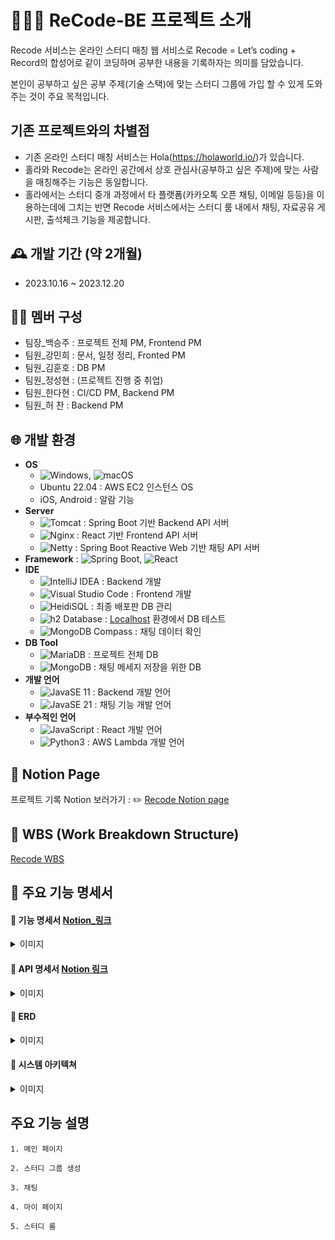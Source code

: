 # 👨🏻‍🏫 ReCode-BE 프로젝트 소개 
Recode 서비스는 온라인 스터디 매칭 웹 서비스로 Recode = Let’s coding + Record의 합성어로 같이 코딩하며 공부한 내용을 기록하자는 의미를 담았습니다.

본인이 공부하고 싶은 공부 주제(기술 스택)에 맞는 스터디 그룹에 가입 할 수 있게 도와주는 것이 주요 목적입니다.

## 기존 프로젝트와의 차별점
- 기존 온라인 스터디 매칭 서비스는 Hola(https://holaworld.io/)가 있습니다.
- 홀라와 Recode는 온라인 공간에서 상호 관심사(공부하고 싶은 주제)에 맞는 사람을 매칭해주는 기능은 동일합니다.
- 홀라에서는 스터디 중개 과정에서 타 플랫폼(카카오톡 오픈 채팅, 이메일 등등)을 이용하는데에 그치는 반면 Recode 서비스에서는 스터디 룸 내에서 채팅, 자료공유 게시판, 출석체크 기능을  제공합니다.

## 🕰️ 개발 기간 (약 2개월) 
- 2023.10.16 ~ 2023.12.20

## 👨‍💻 멤버 구성 
- 팀장_백승주 : 프로젝트 전체 PM, Frontend PM 
- 팀원_강민희 : 문서, 일정 정리, Fronted PM
- 팀원_김훈호 : DB PM
- 팀원_정성현 : (프로젝트 진행 중 취업) 
- 팀원_한다현 :  CI/CD PM, Backend PM
- 팀원_허 찬 : Backend PM

## 🌐 개발 환경 
- **OS**
    - ![Windows](https://img.shields.io/badge/Windows-0078D6?style=plastic&logo=windows&logoColor=white), ![macOS](https://img.shields.io/badge/macOS-000000?style=plastic&logo=apple&logoColor=white)
    - Ubuntu 22.04 : AWS EC2 인스턴스 OS
    - iOS, Android : 알람 기능
- **Server**
    - ![Tomcat](https://img.shields.io/badge/Tomcat-F8DC75?style=plastic&logo=apache-tomcat&logoColor=black) : Spring Boot 기반 Backend API 서버
    - ![Nginx](https://img.shields.io/badge/Nginx-009639?style=plastic&logo=nginx&logoColor=white) : React 기반 Frontend API 서버
    - ![Netty](https://img.shields.io/badge/Netty-415D46?style=plastic&logo=Netty&logoColor=white) : Spring Boot Reactive Web 기반 채팅 API 서버
- **Framework** : ![Spring Boot](https://img.shields.io/badge/Spring_Boot-6DB33F?style=plastic&logo=spring-boot&logoColor=white), ![React](https://img.shields.io/badge/React-61DAFB?style=plastic&logo=react&logoColor=white)
- **IDE**
    - ![IntelliJ IDEA](https://img.shields.io/badge/IntelliJ_IDEA-000000?style=plastic&logo=intellij-idea&logoColor=white) : Backend 개발
    - ![Visual Studio Code](https://img.shields.io/badge/Visual_Studio_Code-007ACC?style=plastic&logo=visual-studio-code&logoColor=white) : Frontend 개발
    - ![HeidiSQL](https://img.shields.io/badge/HeidiSQL-9C27B0?style=plastic&logo=HeidiSQL&logoColor=white) : 최종 배포판 DB 관리
    - ![h2 Database](https://img.shields.io/badge/h2_Database-00457C?style=plastic&logo=h2&logoColor=white) : [Localhost](http://Localhost) 환경에서 DB 테스트
    - ![MongoDB Compass](https://img.shields.io/badge/MongoDB_Compass-47A248?style=plastic&logo=mongodb&logoColor=white) : 채팅 데이터 확인
- **DB Tool**
    - ![MariaDB](https://img.shields.io/badge/MariaDB-003545?style=plastic&logo=mariadb&logoColor=white) : 프로젝트 전체 DB
    - ![MongoDB](https://img.shields.io/badge/MongoDB-47A248?style=plastic&logo=mongodb&logoColor=white) : 채팅 메세지 저장을 위한 DB
- **개발 언어**
    - ![JavaSE 11](https://img.shields.io/badge/Java_SE_11-007396?style=plastic&logo=java&logoColor=white) : Backend 개발 언어
    - ![JavaSE 21](https://img.shields.io/badge/Java_SE_21-007396?style=plastic&logo=java&logoColor=white) : 채팅 기능 개발 언어
- **부수적인 언어**
    - ![JavaScript](https://img.shields.io/badge/JavaScript-F7DF1E?style=plastic&logo=javascript&logoColor=black) : React 개발 언어
    - ![Python3](https://img.shields.io/badge/Python_3-3776AB?style=plastic&logo=python&logoColor=white) : AWS Lambda 개발 언어

## 📝 Notion Page 
프로젝트 기록 Notion 보러가기 : ✏️ [Recode Notion page ](https://www.notion.so/Recode-Project-b7f5aae1842d434cb56b61cd655d7c8f)



## 📆 WBS (Work Breakdown Structure)
[Recode WBS](https://docs.google.com/spreadsheets/d/1g9SNr9Wtk2Ag40zXaVhdDxNf1PJvWBMJU3m0X9w3-DM/edit#gid=397150525)



## 📄 주요 기능 명세서
#### 📌 기능 명세서 [Notion_링크](https://www.notion.so/2b288647f6734f8ca7c67b0b95290c74?v=d3cb78329e324a92b004dfa917fe5933)
 <details>
  <summary> 이미지 </summary>
  <img width="1386" alt="image" src="https://github.com/minhee810/ReCode-BE/assets/100061907/e025ee37-a42a-4ef3-93f2-9a109f3b7096">
</details>


#### 📌 API 명세서 [Notion 링크](https://www.notion.so/API-ver-2-f76b1841beb2407c80dae8cd56b953f7)
 <details>
    <summary> 이미지 </summary>
    - 전체 목록 
    <img width="1106" alt="image" src="https://github.com/minhee810/ReCode-BE/assets/100061907/c403dd67-3b56-4a74-97a6-a107b3f18943">
    - Request / Response 응답 형식
    <img width="508" alt="image" src="https://github.com/minhee810/ReCode-BE/assets/100061907/c8f6f797-5ce7-47b9-924e-2c6fc6c3ec55">
    <img width="510" alt="image" src="https://github.com/minhee810/ReCode-BE/assets/100061907/2da554d9-6881-4c4c-ae97-22bab4ae4dce">
 </details>

#### 📌 ERD
<details>
    <summary> 이미지 </summary>
    <img width="1101" alt="image" src="https://github.com/minhee810/ReCode-BE/assets/100061907/fb74450a-71af-4c36-9d67-1d8aef20d2cb">
</details>

#### 📌 시스템 아키텍쳐 
<details> 
    <summary> 이미지 </summary>
    <img width="827" alt="image" src="https://github.com/minhee810/ReCode-BE/assets/100061907/99c6e4cb-8221-45de-aafc-b5c862735522">
</details>

## 주요 기능 설명

    1. 메인 페이지

    2. 스터디 그룹 생성

    3. 채팅

    4. 마이 페이지

    5. 스터디 룸
    

